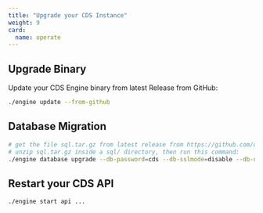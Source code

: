 ```yaml
---
title: "Upgrade your CDS Instance"
weight: 9
card: 
  name: operate
---
```


## Upgrade Binary

Update your CDS Engine binary from latest Release from GitHub:

```bash
./engine update --from-github
```

## Database Migration

```bash
# get the file sql.tar.gz from latest release from https://github.com/ovh/cds/releases
# unzip sql.tar.gz inside a sql/ directory, then run this command:
./engine database upgrade --db-password=cds --db-sslmode=disable --db-name=cds --migrate-dir=sql/api --db-connect-timeout=20
```

## Restart your CDS API

```bash
./engine start api ... 
```
